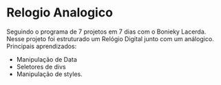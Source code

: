 # Relogio Analogico
Seguindo o programa de 7 projetos em 7 dias com o Bonieky Lacerda. 
Nesse projeto foi estruturado um Relógio Digital junto com um análogico. 
Principais aprendizados:
  - Manipulação de Data 
  - Seletores de divs
  - Manipulação de styles.
